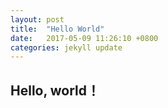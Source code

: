 ```yaml
---
layout: post
title:  "Hello World"
date:   2017-05-09 11:26:10 +0800
categories: jekyll update
---
```



## Hello, world！
